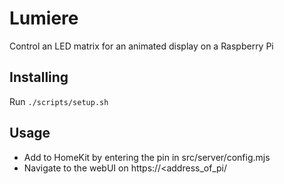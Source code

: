 # Lumiere
Control an LED matrix for an animated display on a Raspberry Pi

## Installing

Run ```./scripts/setup.sh```

## Usage

- Add to HomeKit by entering the pin in src/server/config.mjs
- Navigate to the webUI on https://<address_of_pi/
